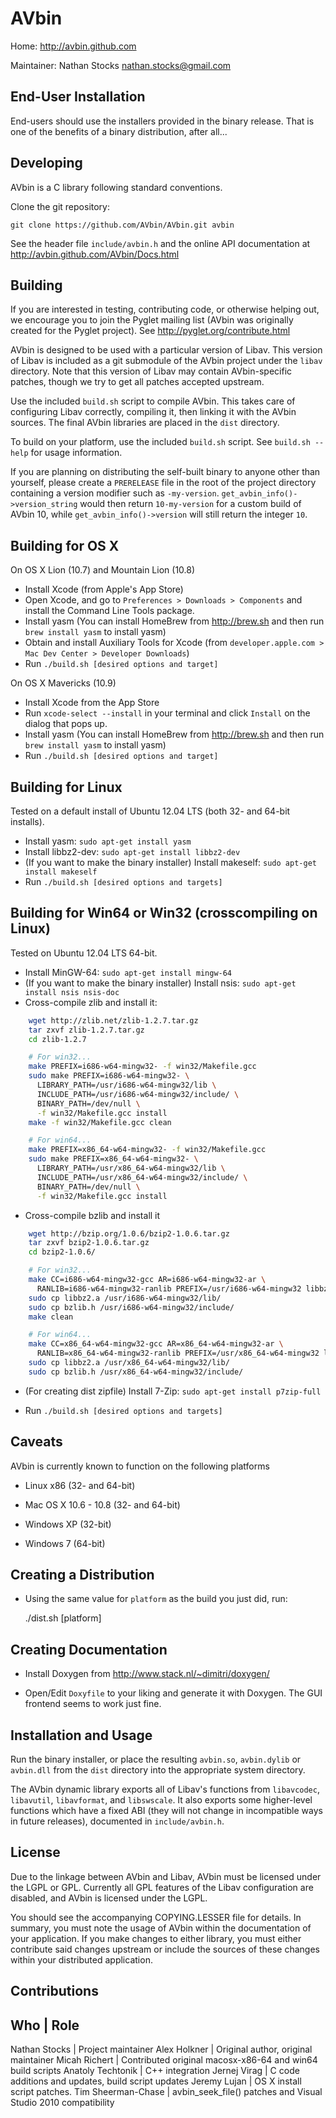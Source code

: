 AVbin
=====

Home: http://avbin.github.com

Maintainer: Nathan Stocks <nathan.stocks@gmail.com>


End-User Installation
---------------------

End-users should use the installers provided in the binary release.  That is one
of the benefits of a binary distribution, after all...


Developing
----------

AVbin is a C library following standard conventions.

Clone the git repository:

    git clone https://github.com/AVbin/AVbin.git avbin

See the header file `include/avbin.h` and the online API documentation at
http://avbin.github.com/AVbin/Docs.html


Building
--------

If you are interested in testing, contributing code, or otherwise helping out,
we encourage you to join the Pyglet mailing list (AVbin was originally created
for the Pyglet project).  See http://pyglet.org/contribute.html

AVbin is designed to be used with a particular version of Libav.  This version
of Libav is included as a git submodule of the AVbin project under the `libav`
directory.  Note that this version of Libav may contain AVbin-specific patches,
though we try to get all patches accepted upstream.

Use the included `build.sh` script to compile AVbin.  This takes care of
configuring Libav correctly, compiling it, then linking it with the AVbin
sources.  The final AVbin libraries are placed in the `dist` directory.

To build on your platform, use the included `build.sh` script.  See
`build.sh --help` for usage information.

If you are planning on distributing the self-built binary to anyone other than
yourself, please create a `PRERELEASE` file in the root of the project directory
containing a version modifier such as `-my-version`.
`get_avbin_info()->version_string` would then return `10-my-version` for a custom
build of AVbin 10, while `get_avbin_info()->version` will still return the integer
`10`.


Building for OS X
-----------------

On OS X Lion (10.7) and Mountain Lion (10.8)

- Install Xcode (from Apple's App Store)
- Open Xcode, and go to `Preferences > Downloads > Components` and install the
  Command Line Tools package.
- Install yasm (You can install HomeBrew from http://brew.sh and then run `brew
  install yasm` to install yasm)
- Obtain and install Auxiliary Tools for Xcode (from `developer.apple.com >
  Mac Dev Center > Developer Downloads`)
- Run `./build.sh [desired options and target]`

On OS X Mavericks (10.9)
- Install Xcode from the App Store
- Run `xcode-select --install` in your terminal and click `Install` on the
  dialog that pops up.
- Install yasm (You can install HomeBrew from http://brew.sh and then run `brew
  install yasm` to install yasm)
- Run `./build.sh [desired options and target]`


Building for Linux
------------------

Tested on a default install of Ubuntu 12.04 LTS (both 32- and 64-bit installs).

- Install yasm: `sudo apt-get install yasm`
- Install libbz2-dev: `sudo apt-get install libbz2-dev`
- (If you want to make the binary installer)
  Install makeself: `sudo apt-get install makeself`
- Run `./build.sh [desired options and targets]`


Building for Win64 or Win32 (crosscompiling on Linux)
-----------------------------------------------------

Tested on Ubuntu 12.04 LTS 64-bit.

- Install MinGW-64: `sudo apt-get install mingw-64`
- (If you want to make the binary installer)
  Install nsis: `sudo apt-get install nsis nsis-doc`
- Cross-compile zlib and install it:

```bash
    wget http://zlib.net/zlib-1.2.7.tar.gz
    tar zxvf zlib-1.2.7.tar.gz
    cd zlib-1.2.7

    # For win32...
    make PREFIX=i686-w64-mingw32- -f win32/Makefile.gcc
    sudo make PREFIX=i686-w64-mingw32- \
      LIBRARY_PATH=/usr/i686-w64-mingw32/lib \
      INCLUDE_PATH=/usr/i686-w64-mingw32/include/ \
      BINARY_PATH=/dev/null \
      -f win32/Makefile.gcc install
    make -f win32/Makefile.gcc clean

    # For win64...
    make PREFIX=x86_64-w64-mingw32- -f win32/Makefile.gcc
    sudo make PREFIX=x86_64-w64-mingw32- \
      LIBRARY_PATH=/usr/x86_64-w64-mingw32/lib \
      INCLUDE_PATH=/usr/x86_64-w64-mingw32/include/ \
      BINARY_PATH=/dev/null \
      -f win32/Makefile.gcc install
```

- Cross-compile bzlib and install it

```bash
    wget http://bzip.org/1.0.6/bzip2-1.0.6.tar.gz
    tar zxvf bzip2-1.0.6.tar.gz
    cd bzip2-1.0.6/

    # For win32...
    make CC=i686-w64-mingw32-gcc AR=i686-w64-mingw32-ar \
      RANLIB=i686-w64-mingw32-ranlib PREFIX=/usr/i686-w64-mingw32 libbz2.a
    sudo cp libbz2.a /usr/i686-w64-mingw32/lib/
    sudo cp bzlib.h /usr/i686-w64-mingw32/include/
    make clean

    # For win64...
    make CC=x86_64-w64-mingw32-gcc AR=x86_64-w64-mingw32-ar \
      RANLIB=x86_64-w64-mingw32-ranlib PREFIX=/usr/x86_64-w64-mingw32 libbz2.a
    sudo cp libbz2.a /usr/x86_64-w64-mingw32/lib/
    sudo cp bzlib.h /usr/x86_64-w64-mingw32/include/
```

- (For creating dist zipfile) Install 7-Zip: `sudo apt-get install p7zip-full`

- Run `./build.sh [desired options and targets]`


Caveats
-------

AVbin is currently known to function on the following platforms

* Linux x86 (32- and 64-bit)

* Mac OS X 10.6 - 10.8 (32- and 64-bit)

* Windows XP (32-bit)

* Windows 7 (64-bit)


Creating a Distribution
-----------------------

- Using the same value for `platform` as the build you just did, run:

    ./dist.sh [platform]


Creating Documentation
----------------------

- Install Doxygen from http://www.stack.nl/~dimitri/doxygen/

- Open/Edit `Doxyfile` to your liking and generate it with Doxygen.  The GUI
  frontend seems to work just fine.


Installation and Usage
----------------------

Run the binary installer, or place the resulting `avbin.so`, `avbin.dylib` or
`avbin.dll` from the `dist` directory into the appropriate system directory.

The AVbin dynamic library exports all of Libav's functions from `libavcodec`,
`libavutil`, `libavformat`, and `libswscale`.  It also exports some higher-level
functions which have a fixed ABI (they will not change in incompatible ways
in future releases), documented in `include/avbin.h`.


License
-------

Due to the linkage between AVbin and Libav, AVbin must be licensed under the
LGPL or GPL.  Currently all GPL features of the Libav configuration are
disabled, and AVbin is licensed under the LGPL.

You should see the accompanying COPYING.LESSER file for details.  In summary,
you must note the usage of AVbin within the documentation of your application.
If you make changes to either library, you must either contribute said changes
upstream or include the sources of these changes within your distributed
application.


Contributions
-------------

Who                | Role
-------------------------
Nathan Stocks      | Project maintainer
Alex Holkner       | Original author, original maintainer
Micah Richert      | Contributed original macosx-x86-64 and win64 build scripts
Anatoly Techtonik  | C++ integration
Jernej Virag       | C code additions and updates, build script updates
Jeremy Lujan       | OS X install script patches.
Tim Sheerman-Chase | avbin_seek_file() patches and Visual Studio 2010 compatibility
